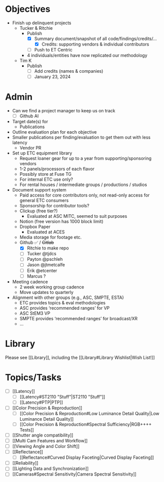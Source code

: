 # Objectives

- Finish up delinquent projects
    - Tucker & Ritchie
        - Publish
            - [x]  Summary document/snapshot of all code/findings/credits/…
                - [x]  Credits: supporting vendors & individual contributors
            - [ ]  Push to ET Centric
        - 4 individuals/entities have now replicated our methodology
    - Tim K
        - Publish
            - [ ]  Add credits (names & companies)
            - [ ]  January 23, 2024

# Admin

- Can we find a project manager to keep us on track
    - [ ]  Github AI
- Target date(s) for
    - Publications
- Outline evaluation plan for each objective
- Smaller publications per finding/evaluation to get them out with less latency
    - Vendor PR
- Set up ETC equipment library
    - Request loaner gear for up to a year from supporting/sponsoring vendors
    - 1-2 panels/processors of each flavor
    - Possibly store at Fuse TG
    - For internal ETC use only?
    - For rental houses / intermediate groups / productions / studios
- Document support system
    - Paid access for core contributors only, not read-only access for general ETC consumers
    - Sponsorship for contributor tools?
    - Clickup (free tier?)
        - Evaluated at ASC MITC, seemed to suit purposes
    - Notion (free version has 1000 block limit)
    - Dropbox Paper
        - Evaluated at ACES
    - Media storage for footage etc.
    - Github ✅ / ~~Gitlab~~
        - [x]  Ritchie to make repo
        - [ ]  Tucker @tjdcs
        - [ ]  Payton @pschleh
        - [ ]  Jason @jtmetcalfe
        - [ ]  Erik @etcenter
        - [ ]  Marcus ?
- Meeting cadence
    - 2 week working group cadence
    - Move updates to quarterly
- Alignment with other groups (e.g., ASC, SMPTE, ESTA)
    - ETC provides topics & eval methodologies
    - ASC provides ‘recommended ranges’ for VP
    - ASC StEM3 VP
    - SMPTE provides ‘recommended ranges’ for broadcast/XR
    - …

# Library

Please see [[Library]], including the [[Library#Library Wishlist|Wish List!]]
# Topics/Tasks
- [ ]  [[Latency]]
	- [ ] [[Latency#ST2110 "Stuff"|ST2110 "Stuff"]]
	- [ ] [[Latency#PTP|PTP]]
- [ ]  [[Color Precision & Reproduction]]
	- [ ] [[Color Precision & Reproduction#Low Luminance Detail Quality|Low Luminance Detail Quality]]
	- [ ] [[Color Precision & Reproduction#Spectral Sufficiency|RGB++++ Tests]]
- [ ]  [[Shutter angle compatibility]]
- [ ]  [[Multi Cam Features and Workflow]]
- [ ] [[Viewing Angle and Color Shift]]
- [ ] [[Reflectance]]
	- [ ] [[Reflectance#Curved Display Faceting|Curved Display Faceting]]
- [ ] [[Reliability]]
- [ ] [[Lighting Data and Synchronization]]
- [ ] [[Cameras#Spectral Sensitivity|Camera Spectral Sensitivity]]